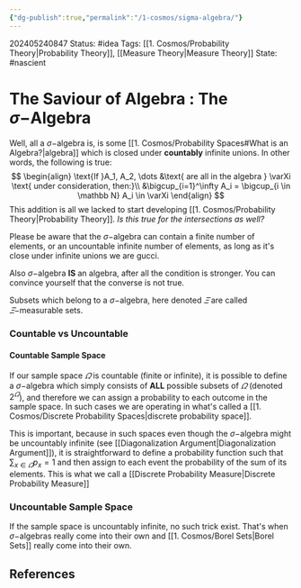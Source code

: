 ```yaml
---
{"dg-publish":true,"permalink":"/1-cosmos/sigma-algebra/"}
---
```


202405240847
Status: #idea
Tags: [[1. Cosmos/Probability Theory\|Probability Theory]], [[Measure Theory\|Measure Theory]]
State: #nascient
# The Saviour of Algebra : The $\sigma-$Algebra
Well, all a $\sigma-$algebra is, is some [[1. Cosmos/Probability Spaces#What is an Algebra?\|algebra]] which is closed under **countably** infinite unions. In other words, the following is true:
$$
\begin{align}
\text{If }A_1, A_2, \dots &\text{ are all in the algebra } \varXi \text{ under consideration, then:}\\
&\bigcup_{i=1}^\infty A_i = \bigcup_{i \in \mathbb N} A_i \in \varXi
\end{align}
$$
This addition is all we lacked to start developing [[1. Cosmos/Probability Theory\|Probability Theory]].
*Is this true for the intersections as well?*

Please be aware that the $\sigma-$algebra can contain a finite number of elements, or an uncountable infinite number of elements, as long as it's close under infinite unions we are gucci.

Also $\sigma-$algebra **IS** an algebra, after all the condition is stronger. You can convince yourself that the converse is not true.

Subsets which belong to a $\sigma-$algebra, here denoted $\varXi$ are called $\varXi-$measurable sets.  

### Countable vs Uncountable
#### Countable Sample Space
If our sample space $\varOmega$ is countable (finite or infinite), it is possible to define a $\sigma-$algebra which simply consists of **ALL** possible subsets of $\varOmega$ (denoted $2^\varOmega$), and therefore we can assign a probability to each outcome in the sample space. In such cases we are operating in what's called a [[1. Cosmos/Discrete Probability Spaces\|discrete probability space]].

This is important, because in such spaces even though the $\sigma-$algebra might be uncountably infinite (see [[Diagonalization Argument\|Diagonalization Argument]]), it is straightforward to define a probability function such that $\sum_{x\in\varOmega} p_x = 1$ and then assign to each event the probability of the sum of its elements. This is what we call a [[Discrete Probability Measure\|Discrete Probability Measure]]

### Uncountable Sample Space
If the sample space is uncountably infinite, no such trick exist. That's when $\sigma-$algebras really come into their own and [[1. Cosmos/Borel Sets\|Borel Sets]] really come into their own.


## References
